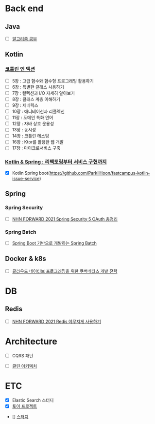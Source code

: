 # Back end
## Java
- [ ] [알고리즘 공부](https://github.com/ParkIlHoon/algorithm-study/tree/inflearn-java-algorithm)


## Kotlin
### [코틀린 인 액션](https://github.com/ParkIlHoon/logical-code/tree/master/kotlin-in-action)
- [ ] 5장 : 고급 함수와 함수형 프로그래밍 활용하기
- [ ] 6장 : 특별한 클래스 사용하기
- [ ] 7장 : 컬렉션과 I/O 자세히 알아보기
- [ ] 8장 : 클래스 계층 이해하기
- [ ] 9장 : 제네릭스
- [ ] 10장 : 애너테이션과 리플렉션
- [ ] 11장 : 도메인 특화 언어
- [ ] 12장 : 자바 상호 운용성
- [ ] 13장 : 동시성
- [ ] 14장 : 코틀린 테스팅
- [ ] 16장 : Ktor를 활용한 웹 개발
- [ ] 17장 : 마이크로서비스 구축

### [Kotlin & Spring : 리팩토링부터 서비스 구현까지](https://fastcampus.co.kr/dev_online_kopring)
- [X] Kotlin Spring boot(https://github.com/ParkIlHoon/fastcampus-kotlin-issue-service)


## Spring
### Spring Security
- [ ] [NHN FORWARD 2021 Spring Security 5 OAuth 총정리](https://forward.nhn.com/2021/sessions/4)

### Spring Batch
- [ ] [Spring Boot 기반으로 개발하는 Spring Batch](https://inf.run/euVG)


## Docker & k8s
- [ ] [클라우드 네이티브 프로그래밍을 위한 쿠버네티스 개발 전략](http://www.yes24.com/Product/Goods/115082096)



# DB
## Redis
- [ ] [NHN FORWARD 2021 Redis 야무지게 사용하기](https://forward.nhn.com/2021/sessions/16)



# Architecture
- [ ] CQRS 패턴
- [ ] [클린 아키텍처](http://www.yes24.com/Product/Goods/77283734)



# ETC
- [X] Elastic Search 스터디
- [X] [토이 프로젝트](https://github.com/ParkIlHoon/kakao-pay-recruit-assignment)
- [] [스터디](https://github.com/ParkIlHoon/blog-search-service)
